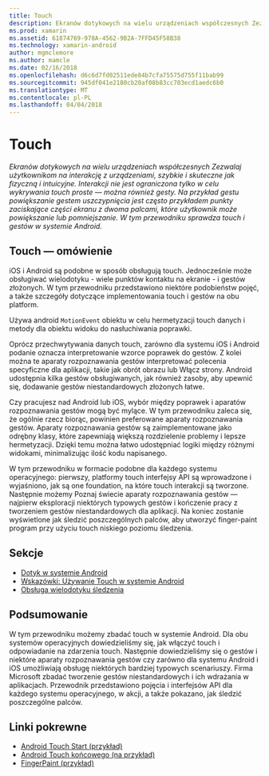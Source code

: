 ```yaml
---
title: Touch
description: Ekranów dotykowych na wielu urządzeniach współczesnych Zezwalaj użytkownikom na interakcję z urządzeniami, szybkie i skuteczne jak fizyczną i intuicyjne. Interakcji nie jest ograniczona tylko w celu wykrywania touch proste — można również gesty. Na przykład gestu powiększanie gestem uszczypnięcia jest często przykładem punkty zaciskające części ekranu z dwoma palcami, które użytkownik może powiększanie lub pomniejszanie. W tym przewodniku sprawdza touch i gestów w systemie Android.
ms.prod: xamarin
ms.assetid: 61874769-978A-4562-9B2A-7FFD45F58B38
ms.technology: xamarin-android
author: mgmclemore
ms.author: mamcle
ms.date: 02/16/2018
ms.openlocfilehash: d6c6d7fd02511ede84b7cfa75575d755f11bab99
ms.sourcegitcommit: 945df041e2180cb20af08b83cc703ecd1aedc6b0
ms.translationtype: MT
ms.contentlocale: pl-PL
ms.lasthandoff: 04/04/2018
---
```

# <a name="touch"></a>Touch

_Ekranów dotykowych na wielu urządzeniach współczesnych Zezwalaj użytkownikom na interakcję z urządzeniami, szybkie i skuteczne jak fizyczną i intuicyjne. Interakcji nie jest ograniczona tylko w celu wykrywania touch proste — można również gesty. Na przykład gestu powiększanie gestem uszczypnięcia jest często przykładem punkty zaciskające części ekranu z dwoma palcami, które użytkownik może powiększanie lub pomniejszanie. W tym przewodniku sprawdza touch i gestów w systemie Android._

## <a name="touch-overview"></a>Touch — omówienie

iOS i Android są podobne w sposób obsługują touch. Jednocześnie może obsługiwać wielodotyku - wiele punktów kontaktu na ekranie - i gestów złożonych. W tym przewodniku przedstawiono niektóre podobieństw pojęć, a także szczegóły dotyczące implementowania touch i gestów na obu platform.

Używa android `MotionEvent` obiektu w celu hermetyzacji touch danych i metody dla obiektu widoku do nasłuchiwania poprawki.

Oprócz przechwytywania danych touch, zarówno dla systemu iOS i Android podanie oznacza interpretowanie wzorce poprawek do gestów. Z kolei można te aparaty rozpoznawania gestów interpretować polecenia specyficzne dla aplikacji, takie jak obrót obrazu lub Włącz strony. Android udostępnia kilka gestów obsługiwanych, jak również zasoby, aby upewnić się, dodawanie gestów niestandardowych złożonych łatwe.

Czy pracujesz nad Android lub iOS, wybór między poprawek i aparatów rozpoznawania gestów mogą być mylące. W tym przewodniku zaleca się, że ogólnie rzecz biorąc, powinien preferowane aparaty rozpoznawania gestów. Aparaty rozpoznawania gestów są zaimplementowane jako odrębny klasy, które zapewniają większą rozdzielenie problemy i lepsze hermetyzacji. Dzięki temu można łatwo udostępniać logiki między różnymi widokami, minimalizując ilość kodu napisanego.

W tym przewodniku w formacie podobne dla każdego systemu operacyjnego: pierwszy, platformy touch interfejsy API są wprowadzone i wyjaśniono, jak są one foundation, na które touch interakcji są tworzone. Następnie możemy Poznaj świecie aparaty rozpoznawania gestów — najpierw eksploracji niektórych typowych gestów i kończenie pracy z tworzeniem gestów niestandardowych dla aplikacji. Na koniec zostanie wyświetlone jak śledzić poszczególnych palców, aby utworzyć finger-paint program przy użyciu touch niskiego poziomu śledzenia.

## <a name="sections"></a>Sekcje

-  [Dotyk w systemie Android](~/android/app-fundamentals/touch/android-touch-walkthrough.md)
-  [Wskazówki: Używanie Touch w systemie Android](~/android/app-fundamentals/touch/android-touch-walkthrough.md)
-  [Obsługa wielodotyku śledzenia](touch-tracking.md)

## <a name="summary"></a>Podsumowanie

W tym przewodniku możemy zbadać touch w systemie Android. Dla obu systemów operacyjnych dowiedzieliśmy się, jak włączyć touch i odpowiadanie na zdarzenia touch. Następnie dowiedzieliśmy się o gestów i niektóre aparaty rozpoznawania gestów czy zarówno dla systemu Android i iOS umożliwiają obsługę niektórych bardziej typowych scenariuszy. Firma Microsoft zbadać tworzenie gestów niestandardowych i ich wdrażania w aplikacjach. Przewodnik przedstawiono pojęcia i interfejsów API dla każdego systemu operacyjnego, w akcji, a także pokazano, jak śledzić poszczególne palców.



## <a name="related-links"></a>Linki pokrewne

- [Android Touch Start (przykład)](https://developer.xamarin.com/samples/monodroid/ApplicationFundamentals/Touch_start)
- [Android Touch końcowego (na przykład)](https://developer.xamarin.com/samples/monodroid/ApplicationFundamentals/Touch_final)
- [FingerPaint (przykład)](https://developer.xamarin.com/samples/monodroid/ApplicationFundamentals/FingerPaint)
